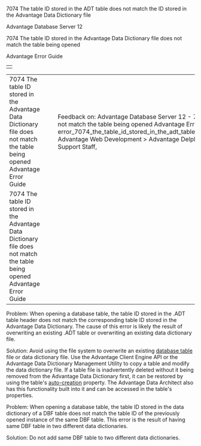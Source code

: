 7074 The table ID stored in the ADT table does not match the ID stored in the Advantage Data Dictionary file




Advantage Database Server 12  

7074 The table ID stored in the Advantage Data Dictionary file does not match the table being opened

Advantage Error Guide

|  |
| --- |
|  |

|  |  |  |  |  |
| --- | --- | --- | --- | --- |
| 7074 The table ID stored in the Advantage Data Dictionary file does not match the table being opened  Advantage Error Guide |  |  | Feedback on: Advantage Database Server 12 - 7074 The table ID stored in the Advantage Data Dictionary file does not match the table being opened Advantage Error Guide error\_7074\_the\_table\_id\_stored\_in\_the\_adt\_table\_does\_not\_match\_the\_id\_stored\_in\_the\_advantage\_data\_dictionary\_file Advantage Web Development > Advantage Delphi OData Client > Delphi OData Components > TODataSet / Dear Support Staff, |  |
| 7074 The table ID stored in the Advantage Data Dictionary file does not match the table being opened  Advantage Error Guide |  |  |  |  |

Problem: When opening a database table, the table ID stored in the .ADT table header does not match the corresponding table ID stored in the Advantage Data Dictionary. The cause of this error is likely the result of overwriting an existing .ADT table or overwriting an existing data dictionary file.

Solution: Avoid using the file system to overwrite an existing [database table](javascript:hhpopuplink.TextPopup(popid_174150351X,FontFace,-1,-1,-1,-1)) file or data dictionary file. Use the Advantage Client Engine API or the Advantage Data Dictionary Management Utility to copy a table and modify the data dictionary file. If a table file is inadvertently deleted without it being removed from the Advantage Data Dictionary first, it can be restored by using the table's [auto-creation](master_advantage_data_dictionary.htm) property. The Advantage Data Architect also has this functionality built into it and can be accessed in the table's properties.

Problem: When opening a database table, the table ID stored in the data dictionary of a DBF table does not match the table ID of the previously opened instance of the same DBF table. This error is the result of having same DBF table in two different data dictionaries.

Solution: Do not add same DBF table to two different data dictionaries.